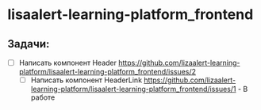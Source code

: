 # lisaalert-learning-platform_frontend

## Задачи:
- [ ] Написать компонент Header https://github.com/lizaalert-learning-platform/lisaalert-learning-platform_frontend/issues/2
  - [ ] Написать компонент HeaderLink https://github.com/lizaalert-learning-platform/lisaalert-learning-platform_frontend/issues/1 - В работе
